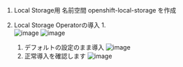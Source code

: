 
1. Local Storage用 名前空間 openshift-local-storage を作成
    
1. Local Storage Operatorの導入
    1.  
    ![image](https://user-images.githubusercontent.com/22209835/141883405-66dddd1e-5184-4258-8c62-296316f5a187.png)
    ![image](https://user-images.githubusercontent.com/22209835/141883508-631c36e2-aac8-4f41-ab8b-fe926ca36587.png)
    1. デフォルトの設定のまま導入
    ![image](https://user-images.githubusercontent.com/22209835/141883589-7b2a26ca-e937-4e0b-adc6-8d534bc29a83.png)
    1. 正常導入を確認します
    ![image](https://user-images.githubusercontent.com/22209835/141883734-d02c0f6f-12d3-43b9-9f88-353fdfe80bce.png)
